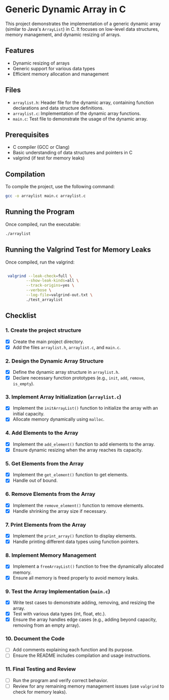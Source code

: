 # Generic Dynamic Array in C

This project demonstrates the implementation of a generic dynamic array (similar to Java's `ArrayList`) in C. It focuses on low-level data structures, memory management, and dynamic resizing of arrays.

## Features

- Dynamic resizing of arrays
- Generic support for various data types
- Efficient memory allocation and management

## Files

- `arraylist.h`: Header file for the dynamic array, containing function declarations and data structure definitions.
- `arraylist.c`: Implementation of the dynamic array functions.
- `main.c`: Test file to demonstrate the usage of the dynamic array.

## Prerequisites

- C compiler (GCC or Clang)
- Basic understanding of data structures and pointers in C
- valgrind (if test for memory leaks)

## Compilation

To compile the project, use the following command:

```bash
gcc -o arraylist main.c arraylist.c
```

## Running the Program

Once compiled, run the executable:

```bash
./arraylist
```

## Running the Valgrind Test for Memory Leaks

Once compiled, run the valgrind:

```bash

 valgrind --leak-check=full \
         --show-leak-kinds=all \
         --track-origins=yes \
         --verbose \
         --log-file=valgrind-out.txt \
         ./test_arraylist
```

## Checklist

### 1. Create the project structure

- [x] Create the main project directory.
- [x] Add the files `arraylist.h`, `arraylist.c`, and `main.c`.

### 2. Design the Dynamic Array Structure

- [x] Define the dynamic array structure in `arraylist.h`.
- [x] Declare necessary function prototypes (e.g., `init`, `add`, `remove`, `is_empty`).

### 3. Implement Array Initialization (`arraylist.c`)

- [x] Implement the `initArrayList()` function to initialize the array with an initial capacity.
- [x] Allocate memory dynamically using `malloc`.

### 4. Add Elements to the Array

- [x] Implement the `add_element()` function to add elements to the array.
- [x] Ensure dynamic resizing when the array reaches its capacity.

### 5. Get Elements from the Array

- [x] Implement the `get_element()` function to get elements.
- [x] Handle out of bound.

### 6. Remove Elements from the Array

- [x] Implement the `remove_element()` function to remove elements.
- [x] Handle shrinking the array size if necessary.

### 7. Print Elements from the Array

- [x] Implement the `print_array()` function to display elements.
- [x] Handle printing different data types using function pointers.

### 8. Implement Memory Management

- [x] Implement a `freeArrayList()` function to free the dynamically allocated memory.
- [x] Ensure all memory is freed properly to avoid memory leaks.

### 9. Test the Array Implementation (`main.c`)

- [x] Write test cases to demonstrate adding, removing, and resizing the array.
- [x] Test with various data types (int, float, etc.).
- [x] Ensure the array handles edge cases (e.g., adding beyond capacity, removing from an empty array).

### 10. Document the Code

- [ ] Add comments explaining each function and its purpose.
- [ ] Ensure the README includes compilation and usage instructions.

### 11. Final Testing and Review

- [ ] Run the program and verify correct behavior.
- [ ] Review for any remaining memory management issues (use `valgrind` to check for memory leaks).
